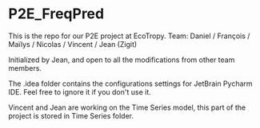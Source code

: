 # P2E_FreqPred
This is the repo for our P2E project at EcoTropy.
Team: Daniel / François / Maïlys / Nicolas / Vincent / Jean (Zigit)

Initialized by Jean, and open to all the modifications from other team members.

The .idea folder contains the configurations settings for JetBrain Pycharm IDE. Feel free to ignore it if you don't use it.

Vincent and Jean are working on the Time Series model, this part of the project is stored in Time Series folder.
